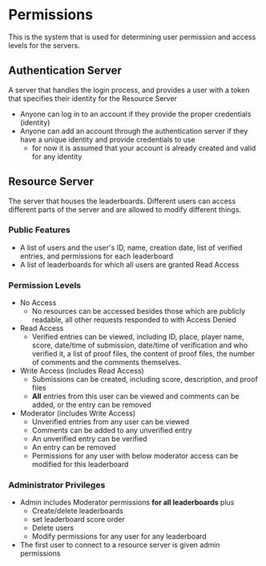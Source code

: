 # Permissions
This is the system that is used for determining user permission and access levels for the servers.
## Authentication Server
A server that handles the login process, and provides a user with a token that specifies their identity for the Resource Server
- Anyone can log in to an account if they provide the proper credentials (identity)
- Anyone can add an account through the authentication server if they have a unique identity and provide credentials to use
  - for now it is assumed that your account is already created and valid for any identity
## Resource Server
The server that houses the leaderboards. Different users can access different parts of the server and are allowed to modify different things.
### Public Features
  - A list of users and the user's ID, name, creation date, list of verified entries, and permissions for each leaderboard
  - A list of leaderboards for which all users are granted Read Access
### Permission Levels
  - No Access
    - No resources can be accessed besides those which are publicly readable, all other requests responded to with Access Denied  
  - Read Access
    - Verified entries can be viewed, including ID, place, player name, score, date/time of submission, date/time of verification and who verified it, a list of proof files, the content of proof files, the number of comments and the comments themselves.
  - Write Access (includes Read Access)
    - Submissions can be created, including score, description, and proof files
    - **All** entries from this user can be viewed and comments can be added, or the entry can be removed
  - Moderator (includes Write Access)
    - Unverified entries from any user can be viewed
    - Comments can be added to any unverified entry
    - An unverified entry can be verified
    - An entry can be removed
    - Permissions for any user with below moderator access can be modified for this leaderboard
### Administrator Privileges
- Admin includes Moderator permissions **for all leaderboards** plus
  - Create/delete leaderboards
  - set leaderboard score order
  - Delete users
  - Modify permissions for any user for any leaderboard
- The first user to connect to a resource server is given admin permissions